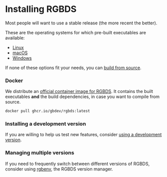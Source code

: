 
# Installing RGBDS

Most people will want to use a stable release (the more recent the better).

These are the operating systems for which pre-built executables are available:
- [Linux](/install/linux)
- [macOS](/install/macOS)
- [Windows](/install/windows)

If none of these options fit your needs, you can [build from source](/install/source).

### Docker

We distribute an [official container image for RGBDS](https://github.com/gbdev/rgbds/pkgs/container/rgbds).
It contains the built executables **and** the build dependencies, in case you want to compile from source.

```bash
docker pull ghcr.io/gbdev/rgbds:latest
```

### Installing a development version

If you are willing to help us test new features, consider [using a development version](/install/master).

### Managing multiple versions

If you need to frequently switch between different versions of RGBDS, consider using [rgbenv](https://github.com/gbdev/rgbenv), the RGBDS version manager.
